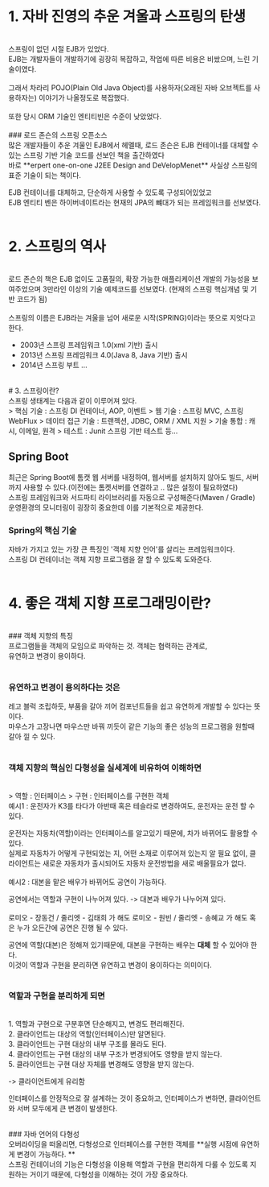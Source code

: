 # 1. 자바 진영의 추운 겨울과 스프링의 탄생
<br>
스프링이 없던 시절 EJB가 있었다.<br>
EJB는 개발자들이 개발하기에 굉장히 복잡하고, 작업에 따른 비용은 비쌌으며, 느린 기술이였다.<br>
<br>
그래서 차라리 POJO(Plain Old Java Object)를 사용하자(오래된 자바 오브젝트를 사용하자는) 이야기가 나올정도로 복잡했다.<br>
<br>
또한 당시 ORM 기술인 엔티티빈은 수준이 낮았었다.<br>
<br>
### 로드 존슨의 스프링 오픈소스
<br>
많은 개발자들이 추운 겨울인 EJB에서 헤멜때, 로드 존슨은 EJB 컨테이너를 대체할 수 있는 스프링 기반 기술 코드를 선보인 책을 출간하였다<br>
바로 **erpert one-on-one J2EE Design and DeVelopMenet** 사실상 스프링의 표준 기술이 되는 책이다.

EJB 컨테이너를 대체하고, 단순하게 사용할 수 있도록 구성되어있었고<br>
EJB 엔티티 벤은 하이버네이트라는 현재의 JPA의 뺴대가 되는 프레임워크를 선보였다.<br>
<br>
# 2. 스프링의 역사
<br>
로드 존슨의 책은 EJB 없이도 고품질의, 확장 가능한 애플리케이션 개발의 가능성을 보여주었으며 
3만라인 이상의 기술 예제코드를 선보였다. (현재의 스프링 핵심개념 및 기반 코드가 됨)<br>
<br>
스프링의 이름은 EJB라는 겨울을 넘어 새로운 시작(SPRING)이라는 뜻으로 지엇다고 한다.
<br>

- 2003년 스프링 프레임워크 1.0(xml 기반) 출시<br>
- 2013년 스프링 프레임워크 4.0(Java 8, Java 기반) 출시<br>
- 2014년 스프링 부트 ... <br>
<br>
# 3. 스프링이란?
<br>
스프링 생태계는 다음과 같이 이루어져 있다.
<br>
> 핵심 기술 : 스프링 DI 컨테이너, AOP, 이벤트 
> 웹 기술 : 스프링 MVC, 스프링 WebFlux
> 데이터 접근 기술 : 트랜젝션, JDBC, ORM / XML 지원
> 기술 통합 : 캐시, 이메일, 원격
> 테스트 : Junit 스프링 기반 테스트
등...

## Spring Boot

최근은 Spring Boot에 톰캣 웹 서버를 내정하여, 웹서버를 설치하지 않아도 빌드, 서버까지 사용할 수 있다.(이전에는 톰켓서버를 연결하고 .. 많은 설정이 필요하였다)<br>
스프링 프레임워크와 서드파티 라이브러리를 자동으로 구성해준다(Maven / Gradle)<br>
운영환경의 모니터링이 굉장히 중요한데 이를 기본적으로 제공한다.<br>

### Spring의 핵심 기술 <br>
자바가 가지고 있는 가장 큰 특징인 '객체 지향 언어'를 살리는 프레임워크이다.<br>
스프링 DI 컨테이너는 객체 지향 프로그램을 잘 할 수 있도록 도와준다.<br>
<br>
# 4. 좋은 객체 지향 프로그래밍이란?
<br>
### 객체 지향의 특징
<br>
프로그램들을 객체의 모임으로 파악하는 것. 객체는 협력하는 관계로,<br>
유연하고 변경이 용이하다.<br>
<br>

### 유연하고 변경이 용의하다는 것은
레고 블럭 조립하듯, 부품을 갈아 끼어 컴포넌트들을 쉽고 유연하게 개발할 수 있다는 뜻이다.<br>
마우스가 고장나면 마우스만 바꿔 끼듯이 같은 기능의 좋은 성능의 프로그램을 원할때 갈아 낄 수 있다.<br>
<br>
### 객체 지향의 핵심인 다형성을 실세계에 비유하여 이해하면
<br>
> 역할 : 인터페이스
> 구현 : 인터페이스를 구현한 객체
<br>
예시1 : 운전자가 K3를 타다가 아반때 혹은 테슬라로 변경하여도, 운전자는 운전 할 수 있다.<br>

운전자는 자동차(역할)이라는 인터페이스를 알고있기 때문에, 차가 바뀌어도 활용할 수 있다.
<br>
실제로 자동차가 어떻게 구현되었는 지, 어떤 소재로 이루어져 있는지 알 필요 없이, 클라이언트는 새로운 자동차가 출시되어도
자동차 운전방법을 새로 배울필요가 없다.<br>
<br>
예시2 : 대본을 맡은 배우가 바뀌어도 공연이 가능하다.<br>

공연에서는 역할과 구현이 나누어져 있다. -> 대본과 배우가 나누어져 있다.<br><br>
로미오 - 장동건 / 줄리엣 - 김태희 가 해도
로미오 - 원빈 / 줄리엣 - 송혜교 가 해도 혹은 누가 오든간에 공연은 진행 될 수 있다.<br>

공연에 역할(대본)은 정해져 있기때문에, 대본을 구현하는 배우는 **대체** 할 수 있어야 한다.<br>
이것이 역할과 구현을 분리하면 유연하고 변경이 용이하다는 의미이다.<br>
<br>
### 역할과 구현을 분리하게 되면
<br>
1. 역할과 구현으로 구분후면 단순해지고, 변경도 편리해진다.<br>
2. 클라이언트는 대상의 역할(인터페이스)만 알면된다.<br>
3. 클라이언트는 구현 대상의 내부 구조를 몰라도 된다.<br>
4. 클라이언트는 구현 대상의 내부 구조가 변경되어도 영향을 받지 않는다.<br>
5. 클라이언트는 구현 대상 자체를 변경해도 영향을 받지 않는다.<br>

-> 클라이언트에게 유리함<br>

인터페이스를 안정적으로 잘 설계하는 것이 중요하고, 인터페이스가 변하면, 클라이언트와 서버 모두에게 큰 변경이 발생한다.<br>

<br>
### 자바 언어의 다형성
<br>
오버라이딩을 떠올리면, 다형성으로 인터페이스를 구현한 객체를 **실행 시점에 유연하게 변경이 가능하다. **<br>
스프링 컨테이너의 기능은 다형성을 이용해 역할과 구현을 편리하게 다룰 수 있도록 지원하는 거이기 때문에, 다형성을 이해하는 것이 가장 중요하다.
<br>